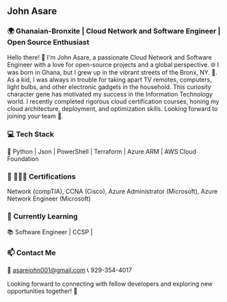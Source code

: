 ## John Asare

### 🌍 Ghanaian-Bronxite | Cloud Network and Software Engineer | Open Source Enthusiast
Hello there! 👋 I'm John Asare, a passionate Cloud Network and Software Engineer with a love for open-source projects and a global perspective. 🌐 I was born in Ghana, but I grew up in the vibrant streets of the Bronx, NY. 🗽. As a kid, I was always in trouble for taking apart TV remotes, computers, light bulbs, and other electronic gadgets in the household. This curiosity character gene has motivated my success in the Information Technology world. I recently completed rigorous cloud certification courses, honing my cloud architecture, deployment, and optimization skills. Looking forward to joining your team 🤗. 

### 💻 Tech Stack
🚀 Python  | Json | PowerShell | Terraform | Azure ARM | AWS Cloud Foundation

### 📂 👨🏿‍🎓 Certifications
Network (compTIA), CCNA (Cisco), Azure Administrator (Microsoft), Azure Network Engineer (Microsoft)

### 🌱 Currently Learning
📚 Software Engineer | CCSP |

### 📫 Contact Me
📧 asarejohn001@gmail.com
📞 929-354-4017

Looking forward to connecting with fellow developers and exploring new opportunities together! 🚀
